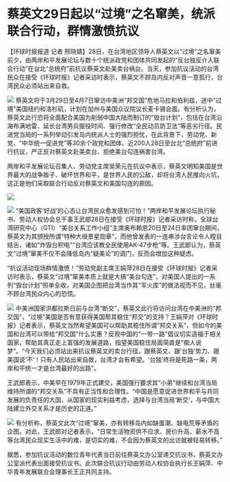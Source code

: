 # 蔡英文29日起以“过境”之名窜美，统派联合行动，群情激愤抗议

【环球时报报道 记者
邢晓婧】28日，在台湾地区领导人蔡英文以“过境”之名窜美前夕，由两岸和平发展论坛与数十个统派政党和团体共同发起的“反台独反介入联合行动”在台北“总统府”前抗议蔡英文赴美卖台祸台。当天，参加抗议活动的台湾民众在接受《环球时报》记者采访时表示，蔡英文不顾岛内反对声音一意孤行，台湾民众必须站出来自救。

![](https://inews.gtimg.com/news_bt/OitGILKeTlKlSeBxfD-kCNi4ZWO1akxi05ug7YCONRSXoAA/1000)
蔡英文将于3月29日至4月7日窜访中美洲“邦交国”危地马拉和伯利兹，途中“过境”美国纽约和洛杉矶，计划在加州与美国众议院议长麦卡锡会面。有分析认为，蔡英文此行恐将全面配合美国为削弱中国大陆而制订的“毁台计划”，包括在台湾沿海布满地雷、延长台湾男兵服役时间、强行修改“全民动员防卫法”等恶劣行径。民进党当局的一系列举动引发岛内统派人士的强烈担忧，在此背景下，劳动党、新党、“中华统一促进党”等30余个政党和团体、近200人28日至台北“总统府”前进行抗议，严正反对蔡英文赴美卖台、拒绝美台勾连祸害台湾。

两岸和平发展论坛召集人、劳动党主席吴荣元在抗议中表示，蔡英文明知美国是世界最大的战争贩子、破坏世界和平，是世界人民的公敌，却将台湾人民推向火坑，这正是他们采取联合行动反对蔡英文和美国勾连的原因。

![](https://inews.gtimg.com/news_bt/O4H4QuHUTt1mA4vgnF-mh12wK4Fwnsl5JzssLAHXULzlQAA/1000)

![](https://inews.gtimg.com/news_bt/Oltfk0LM0lqLAzyzMqYlcFMudsxb7cu4n_d_UveMZRiF0AA/1000)
“美国政客‘好战’的心态让台湾民众愈发感到可怕！”两岸和平发展论坛执行秘书、劳动人权协会总干事王武郎28日在接受《环球时报》记者采访时称，全球台湾研究中心（GTI）“美台关系工作小组”主席奥布赖恩20日至24日率团窜台期间，蔡英文为其颁授所谓“特种大绶景星勋章”，而他曾发表的一连串涉台言论令人瞠目结舌，诸如“炸毁台积电”“台湾应该教全民使用AK-47步枪”等。王武郎认为，蔡英文“过境”窜美不仅不会降低岛内“疑美论”的调门，反而会增加这种疑虑。

“抗议活动现场群情激愤！”劳动党副主席王娟萍28日在接受《环球时报》记者采访时表示，蔡英文“过境”窜美本质上就是大搞“美台勾连”，对美国人提出的一系列“毁台计划”照单全收，对美国企图把台湾当作其“军火库”的做法视而不见，丝毫不顾台湾民众内心的恐慌。

![](https://inews.gtimg.com/news_bt/OL-yaCN5DoeR8fkKsZnkpM_9xIoaHw1BOFv9eKgBAiYE4AA/1000)
中美洲国家洪都拉斯日前与台湾“断交”，蔡英文此行将访问台湾在中美洲的“邦交国”，“过境”美国是否有意获得美国帮其稳住“邦交”的支持？王娟萍对《环球时报》记者表示，蔡英文当然希望美国可以帮助其稳住所谓“邦交关系”，但如今的美国和台湾可以带给“邦交国”什么实惠？反观中国的“一带一路”倡议切实造福于相关国家，帮助其真正走上富强的发展道路，指望美国稳住局面简直是“痴人说梦”。“今天我们必须站出来抗议蔡英文的卖台行径，跟蔡英文、跟‘台独’势力、跟美国说‘不’！只有人民站出来自救，台湾才会有希望。‘台独’终将是死路一条，两岸和平统一才是台湾最好的出路”。

王武郎表示，中美早在1979年正式建交，美国强行要求其“小弟”继续和台湾当局维持所谓的“邦交关系”不具有正当性和合理性。“中国是愿意促进世界和平与共同发展的负责任的大国，从国家的现实利益考虑，选择与台湾当局‘断交’，与中国大陆建立外交关系才是历史的正道。”

![](https://inews.gtimg.com/news_bt/O3U0S8yX9-whWsPBu8jl05JnFXrePhL-cdn_O5d0px-HMAA/1000)
有分析称，蔡英文此次“过境”窜美，亦有转移岛内如缺蛋潮、缺电荒等矛盾的企图。对此，王武郎对记者表示，“日常生活物资供不应求、房价升高、薪水不高等台湾民众现实生活中的难，是切实的难，不会因为蔡英文的出访就被轻易转移。”

据悉，参加抗议活动的数位青年代表当日前往蔡英文办公室递交抗议书，蔡英文办公室派代表出面接受抗议书。此次联合抗议行动由劳动人权协会执行长王娟萍、中华青年发展联合会理事长王正共同主持。

